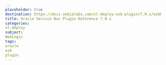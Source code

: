 ```yaml
---
placeholder: true
destination: https://docs.xebialabs.com/xl-deploy-osb-plugin/7.0.x/osbPluginManual.html
title: Oracle Service Bus Plugin Reference 7.0.x
categories:
xl-deploy
subject:
WebLogic
tags:
oracle
osb
plugin
---
```

